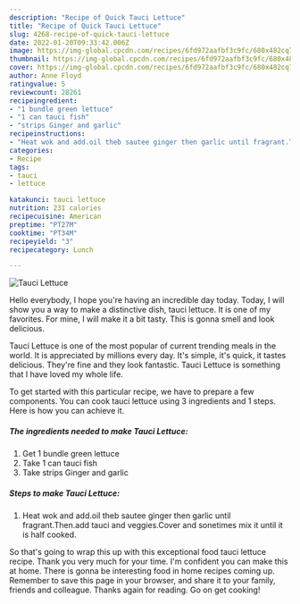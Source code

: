 ```yaml
---
description: "Recipe of Quick Tauci Lettuce"
title: "Recipe of Quick Tauci Lettuce"
slug: 4268-recipe-of-quick-tauci-lettuce
date: 2022-01-20T09:33:42.006Z
image: https://img-global.cpcdn.com/recipes/6fd972aafbf3c9fc/680x482cq70/tauci-lettuce-recipe-main-photo.jpg
thumbnail: https://img-global.cpcdn.com/recipes/6fd972aafbf3c9fc/680x482cq70/tauci-lettuce-recipe-main-photo.jpg
cover: https://img-global.cpcdn.com/recipes/6fd972aafbf3c9fc/680x482cq70/tauci-lettuce-recipe-main-photo.jpg
author: Anne Floyd
ratingvalue: 5
reviewcount: 28261
recipeingredient:
- "1 bundle green lettuce"
- "1 can tauci fish"
- "strips Ginger and garlic"
recipeinstructions:
- "Heat wok and add.oil theb sautee ginger then garlic until fragrant.Then.add tauci and veggies.Cover and sonetimes mix it until it is half cooked."
categories:
- Recipe
tags:
- tauci
- lettuce

katakunci: tauci lettuce 
nutrition: 231 calories
recipecuisine: American
preptime: "PT27M"
cooktime: "PT34M"
recipeyield: "3"
recipecategory: Lunch

---
```



![Tauci Lettuce](https://img-global.cpcdn.com/recipes/6fd972aafbf3c9fc/680x482cq70/tauci-lettuce-recipe-main-photo.jpg)

Hello everybody, I hope you're having an incredible day today. Today, I will show you a way to make a distinctive dish, tauci lettuce. It is one of my favorites. For mine, I will make it a bit tasty. This is gonna smell and look delicious.

Tauci Lettuce is one of the most popular of current trending meals in the world. It is appreciated by millions every day. It's simple, it's quick, it tastes delicious. They're fine and they look fantastic. Tauci Lettuce is something that I have loved my whole life.




To get started with this particular recipe, we have to prepare a few components. You can cook tauci lettuce using 3 ingredients and 1 steps. Here is how you can achieve it.

<!--inarticleads1-->

##### The ingredients needed to make Tauci Lettuce:

1. Get 1 bundle green lettuce
1. Take 1 can tauci fish
1. Take strips Ginger and garlic




<!--inarticleads2-->

##### Steps to make Tauci Lettuce:

1. Heat wok and add.oil theb sautee ginger then garlic until fragrant.Then.add tauci and veggies.Cover and sonetimes mix it until it is half cooked.




So that's going to wrap this up with this exceptional food tauci lettuce recipe. Thank you very much for your time. I'm confident you can make this at home. There is gonna be interesting food in home recipes coming up. Remember to save this page in your browser, and share it to your family, friends and colleague. Thanks again for reading. Go on get cooking!
